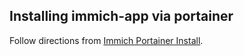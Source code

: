 ## Installing immich-app via portainer

Follow directions from [Immich Portainer Install](https://immich.app/docs/install/portainer).
